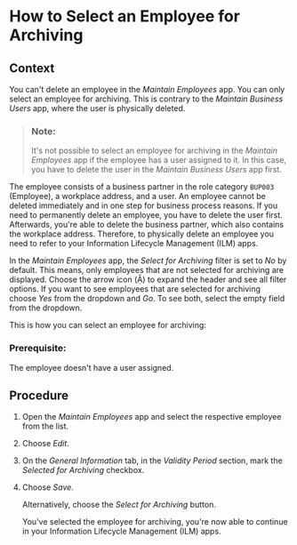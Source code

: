<!-- loioac6348cd353e4ff39d73e7e2f56f5ec5 -->

<link rel="stylesheet" type="text/css" href="../css/sap-icons.css"/>

# How to Select an Employee for Archiving



<a name="loioac6348cd353e4ff39d73e7e2f56f5ec5__HowToDeleteEmployee_context"/>

## Context

You can't delete an employee in the *Maintain Employees* app. You can only select an employee for archiving. This is contrary to the *Maintain Business Users* app, where the user is physically deleted.

> ### Note:  
> It's not possible to select an employee for archiving in the *Maintain Employees* app if the employee has a user assigned to it. In this case, you have to delete the user in the *Maintain Business Users* app first.

The employee consists of a business partner in the role category `BUP003` \(Employee\), a workplace address, and a user. An employee cannot be deleted immediately and in one step for business process reasons. If you need to permanently delete an employee, you have to delete the user first. Afterwards, you're able to delete the business partner, which also contains the workplace address. Therefore, to physically delete an employee you need to refer to your Information Lifecycle Management \(ILM\) apps.

In the *Maintain Employees* app, the *Select for Archiving* filter is set to *No* by default. This means, only employees that are not selected for archiving are displayed. Choose the arrow icon \(<span class="SAP-icons-V5"></span>\) to expand the header and see all filter options. If you want to see employees that are selected for archiving choose *Yes* from the dropdown and *Go*. To see both, select the empty field from the dropdown.

This is how you can select an employee for archiving:



### Prerequisite:

The employee doesn't have a user assigned.



<a name="loioac6348cd353e4ff39d73e7e2f56f5ec5__HowToDeleteEmployee_steps"/>

## Procedure

1.  Open the *Maintain Employees* app and select the respective employee from the list.

2.  Choose *Edit*.

3.  On the *General Information* tab, in the *Validity Period* section, mark the *Selected for Archiving* checkbox.

4.  Choose *Save*.

    Alternatively, choose the *Select for Archiving* button.

    You've selected the employee for archiving, you're now able to continue in your Information Lifecycle Management \(ILM\) apps.


